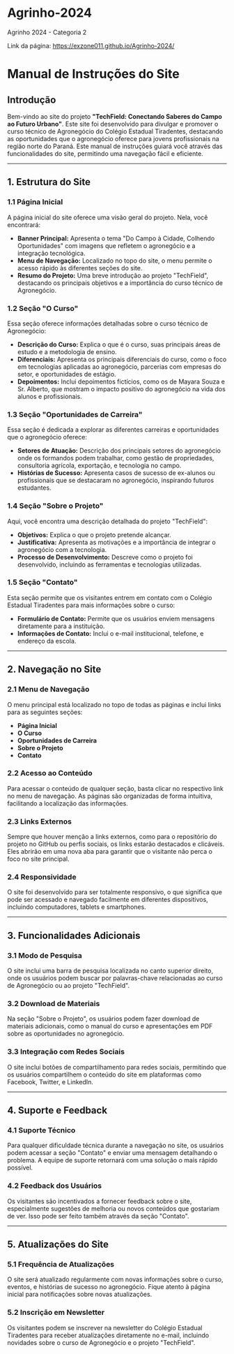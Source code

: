 # Agrinho-2024

Agrinho 2024 - Categoria 2

Link da página: https://exzone011.github.io/Agrinho-2024/

# Manual de Instruções do Site

## Introdução
Bem-vindo ao site do projeto **"TechField: Conectando Saberes do Campo ao Futuro Urbano"**. Este site foi desenvolvido para divulgar e promover o curso técnico de Agronegócio do Colégio Estadual Tiradentes, destacando as oportunidades que o agronegócio oferece para jovens profissionais na região norte do Paraná. Este manual de instruções guiará você através das funcionalidades do site, permitindo uma navegação fácil e eficiente.

---

## 1. Estrutura do Site

### 1.1 Página Inicial
A página inicial do site oferece uma visão geral do projeto. Nela, você encontrará:

- **Banner Principal:** Apresenta o tema "Do Campo à Cidade, Colhendo Oportunidades" com imagens que refletem o agronegócio e a integração tecnológica.
- **Menu de Navegação:** Localizado no topo do site, o menu permite o acesso rápido às diferentes seções do site.
- **Resumo do Projeto:** Uma breve introdução ao projeto "TechField", destacando os principais objetivos e a importância do curso técnico de Agronegócio.

### 1.2 Seção "O Curso"
Essa seção oferece informações detalhadas sobre o curso técnico de Agronegócio:

- **Descrição do Curso:** Explica o que é o curso, suas principais áreas de estudo e a metodologia de ensino.
- **Diferenciais:** Apresenta os principais diferenciais do curso, como o foco em tecnologias aplicadas ao agronegócio, parcerias com empresas do setor, e oportunidades de estágio.
- **Depoimentos:** Inclui depoimentos fictícios, como os de Mayara Souza e Sr. Alberto, que mostram o impacto positivo do agronegócio na vida dos alunos e profissionais.

### 1.3 Seção "Oportunidades de Carreira"
Essa seção é dedicada a explorar as diferentes carreiras e oportunidades que o agronegócio oferece:

- **Setores de Atuação:** Descrição dos principais setores do agronegócio onde os formandos podem trabalhar, como gestão de propriedades, consultoria agrícola, exportação, e tecnologia no campo.
- **Histórias de Sucesso:** Apresenta casos de sucesso de ex-alunos ou profissionais que se destacaram no agronegócio, inspirando futuros estudantes.

### 1.4 Seção "Sobre o Projeto"
Aqui, você encontra uma descrição detalhada do projeto "TechField":

- **Objetivos:** Explica o que o projeto pretende alcançar.
- **Justificativa:** Apresenta as motivações e a importância de integrar o agronegócio com a tecnologia.
- **Processo de Desenvolvimento:** Descreve como o projeto foi desenvolvido, incluindo as ferramentas e tecnologias utilizadas.

### 1.5 Seção "Contato"
Esta seção permite que os visitantes entrem em contato com o Colégio Estadual Tiradentes para mais informações sobre o curso:

- **Formulário de Contato:** Permite que os usuários enviem mensagens diretamente para a instituição.
- **Informações de Contato:** Inclui o e-mail institucional, telefone, e endereço da escola.

---

## 2. Navegação no Site

### 2.1 Menu de Navegação
O menu principal está localizado no topo de todas as páginas e inclui links para as seguintes seções:

- **Página Inicial**
- **O Curso**
- **Oportunidades de Carreira**
- **Sobre o Projeto**
- **Contato**

### 2.2 Acesso ao Conteúdo
Para acessar o conteúdo de qualquer seção, basta clicar no respectivo link no menu de navegação. As páginas são organizadas de forma intuitiva, facilitando a localização das informações.

### 2.3 Links Externos
Sempre que houver menção a links externos, como para o repositório do projeto no GitHub ou perfis sociais, os links estarão destacados e clicáveis. Eles abrirão em uma nova aba para garantir que o visitante não perca o foco no site principal.

### 2.4 Responsividade
O site foi desenvolvido para ser totalmente responsivo, o que significa que pode ser acessado e navegado facilmente em diferentes dispositivos, incluindo computadores, tablets e smartphones.

---

## 3. Funcionalidades Adicionais

### 3.1 Modo de Pesquisa
O site inclui uma barra de pesquisa localizada no canto superior direito, onde os usuários podem buscar por palavras-chave relacionadas ao curso de Agronegócio ou ao projeto "TechField".

### 3.2 Download de Materiais
Na seção "Sobre o Projeto", os usuários podem fazer download de materiais adicionais, como o manual do curso e apresentações em PDF sobre as oportunidades no agronegócio.

### 3.3 Integração com Redes Sociais
O site inclui botões de compartilhamento para redes sociais, permitindo que os usuários compartilhem o conteúdo do site em plataformas como Facebook, Twitter, e LinkedIn.

---

## 4. Suporte e Feedback

### 4.1 Suporte Técnico
Para qualquer dificuldade técnica durante a navegação no site, os usuários podem acessar a seção "Contato" e enviar uma mensagem detalhando o problema. A equipe de suporte retornará com uma solução o mais rápido possível.

### 4.2 Feedback dos Usuários
Os visitantes são incentivados a fornecer feedback sobre o site, especialmente sugestões de melhoria ou novos conteúdos que gostariam de ver. Isso pode ser feito também através da seção "Contato".

---

## 5. Atualizações do Site

### 5.1 Frequência de Atualizações
O site será atualizado regularmente com novas informações sobre o curso, eventos, e histórias de sucesso no agronegócio. Fique atento à página inicial para notificações sobre novas atualizações.

### 5.2 Inscrição em Newsletter
Os visitantes podem se inscrever na newsletter do Colégio Estadual Tiradentes para receber atualizações diretamente no e-mail, incluindo novidades sobre o curso de Agronegócio e o projeto "TechField".

